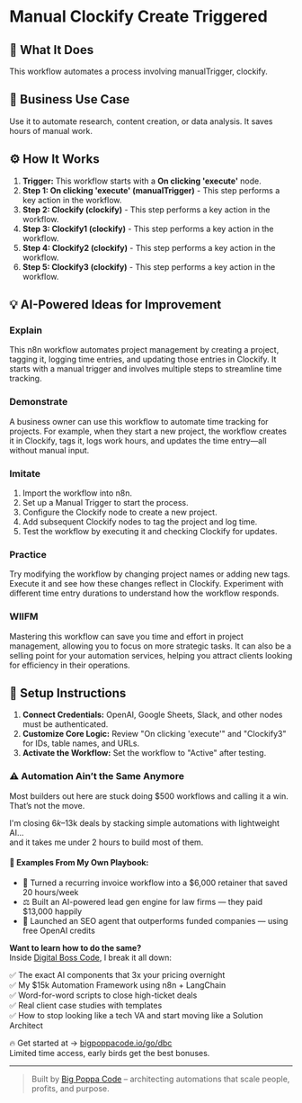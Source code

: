 # Manual Clockify Create Triggered

## 🚀 What It Does
This workflow automates a process involving manualTrigger, clockify.

## 💼 Business Use Case
Use it to automate research, content creation, or data analysis. It saves hours of manual work.

## ⚙️ How It Works
1.  **Trigger:** This workflow starts with a **On clicking 'execute'** node.
2. **Step 1: On clicking 'execute' (manualTrigger)** - This step performs a key action in the workflow.
3. **Step 2: Clockify (clockify)** - This step performs a key action in the workflow.
4. **Step 3: Clockify1 (clockify)** - This step performs a key action in the workflow.
5. **Step 4: Clockify2 (clockify)** - This step performs a key action in the workflow.
6. **Step 5: Clockify3 (clockify)** - This step performs a key action in the workflow.

## 💡 AI-Powered Ideas for Improvement
### Explain
This n8n workflow automates project management by creating a project, tagging it, logging time entries, and updating those entries in Clockify. It starts with a manual trigger and involves multiple steps to streamline time tracking.

### Demonstrate
A business owner can use this workflow to automate time tracking for projects. For example, when they start a new project, the workflow creates it in Clockify, tags it, logs work hours, and updates the time entry—all without manual input.

### Imitate
1. Import the workflow into n8n.
2. Set up a Manual Trigger to start the process.
3. Configure the Clockify node to create a new project.
4. Add subsequent Clockify nodes to tag the project and log time.
5. Test the workflow by executing it and checking Clockify for updates.

### Practice
Try modifying the workflow by changing project names or adding new tags. Execute it and see how these changes reflect in Clockify. Experiment with different time entry durations to understand how the workflow responds.

### WIIFM
Mastering this workflow can save you time and effort in project management, allowing you to focus on more strategic tasks. It can also be a selling point for your automation services, helping you attract clients looking for efficiency in their operations.

## 🔧 Setup Instructions
1. **Connect Credentials:** OpenAI, Google Sheets, Slack, and other nodes must be authenticated.
2. **Customize Core Logic:** Review "On clicking 'execute'" and "Clockify3" for IDs, table names, and URLs.
3. **Activate the Workflow:** Set the workflow to "Active" after testing.

### ⚠️ Automation Ain’t the Same Anymore

Most builders out here are stuck doing $500 workflows and calling it a win.  
That’s not the move.  

I'm closing $6k–$13k deals by stacking simple automations with lightweight AI...  
and it takes me under 2 hours to build most of them.

#### 🧠 Examples From My Own Playbook:
- 🔁 Turned a recurring invoice workflow into a $6,000 retainer that saved 20 hours/week  
- ⚖️ Built an AI-powered lead gen engine for law firms — they paid $13,000 happily  
- 🚀 Launched an SEO agent that outperforms funded companies — using free OpenAI credits  

**Want to learn how to do the same?**  
Inside [Digital Boss Code](https://bigpoppacode.io/go/dbc), I break it all down:

✅ The exact AI components that 3x your pricing overnight  
✅ My $15k Automation Framework using n8n + LangChain  
✅ Word-for-word scripts to close high-ticket deals  
✅ Real client case studies with templates  
✅ How to stop looking like a tech VA and start moving like a Solution Architect  

🔥 Get started at → [bigpoppacode.io/go/dbc](https://bigpoppacode.io/go/dbc)  
Limited time access, early birds get the best bonuses.

---
> Built by [Big Poppa Code](https://bigpoppacode.io) – architecting automations that scale people, profits, and purpose.
